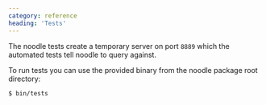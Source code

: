 ```yaml
---
category: reference
heading: 'Tests'
---
```


The noodle tests create a temporary server on port `8889` which the automated 
tests tell noodle to query against.

To run tests you can use the provided binary from the noodle package root 
directory:

    $ bin/tests
